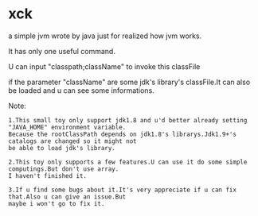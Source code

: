 # xck
a simple jvm wrote by java just for realized how jvm works.

It has only one useful command.

U can input "classpath;className" to invoke this classFile

if the parameter "className" are some jdk's library's classFile.It can also be loaded and u can see some informations.

Note:

    1.This small toy only support jdk1.8 and u'd better already setting "JAVA_HOME" environment variable.
    Because the rootClassPath depends on jdk1.8's librarys.Jdk1.9+'s catalogs are changed so it might not
    be able to load jdk's library.
    
    2.This toy only supports a few features.U can use it do some simple computings.But don't use array.
    I haven't finished it.
    
    3.If u find some bugs about it.It's very appreciate if u can fix that.Also u can give an issue.But 
    maybe i won't go to fix it.
